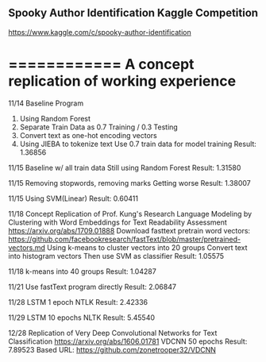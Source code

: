 Spooky Author Identification Kaggle Competition
-----------------------------------------------
https://www.kaggle.com/c/spooky-author-identification

============
A concept replication of working experience
============

11/14
Baseline Program
1. Using Random Forest
2. Separate Train Data as 0.7 Training / 0.3 Testing
3. Convert text as one-hot encoding vectors
4. Using JIEBA to tokenize text
Use 0.7 train data for model training
Result: 1.36856

11/15
Baseline w/ all train data
Still using Random Forest
Result: 1.31580

11/15
Removing stopwords, removing marks
Getting worse
Result: 1.38007

11/15
Using SVM(Linear)
Result: 0.60411

11/18
Concept Replication of Prof. Kung's Research
Language Modeling by Clustering with Word Embeddings for Text Readability Assessment
https://arxiv.org/abs/1709.01888
Download fasttext pretrain word vectors:
https://github.com/facebookresearch/fastText/blob/master/pretrained-vectors.md
Using k-means to cluster vectors into 20 groups
Convert text into histogram vectors
Then use SVM as classifier
Result: 1.05575

11/18
k-means into 40 groups
Result: 1.04287

11/21
Use fastText program directly
Result: 2.06847

11/28
LSTM 1 epoch
NTLK
Result: 2.42336

11/29
LSTM 10 epochs
NLTK
Result: 5.45540

12/28
Replication of Very Deep Convolutional Networks for Text Classification
https://arxiv.org/abs/1606.01781
VDCNN 50 epochs
Result: 7.89523
Based URL: https://github.com/zonetrooper32/VDCNN

